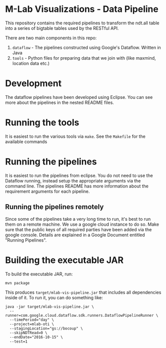 # M-Lab Visualizations - Data Pipeline

This repository contains the required pipelines to transform the ndt.all
table into a series of bigtable tables used by the RESTful API.

There are two main components in this repo:

1. `dataflow` - The pipelines constructed using Google's Dataflow. Written in Java
2. `tools` - Python files for preparing data that we join with (like maxmind,
location data etc.)

# Development

The dataflow pipelines have been developed using Eclipse. You can see more
about the pipelines in the nested README files.

# Running the tools

It is easiest to run the various tools via `make`.
See the `Makefile` for the available commands

# Running the pipelines

It is easiest to run the pipelines from eclipse.
You do not need to use the Dataflow running, instead setup the appropriate
arguments via the command line. The pipelines README has more information
about the requirement arguments for each pipeline.

## Running the pipelines remotely

Since some of the pipelines take a very long time to run, it's best to run them
on a remote machine. We use a google cloud instance to do so. Make sure that
the public keys of all required parties have been added via the google console.
Details are explained in a Google Document entitled "Running Pipelines".


# Building the executable JAR

To build the executable JAR, run:

```
mvn package
```

This produces `target/mlab-vis-pipeline.jar` that includes all dependencies inside of it. To run it, you can do something like:

```
java -jar target/mlab-vis-pipeline.jar \
  --runner=com.google.cloud.dataflow.sdk.runners.DataflowPipelineRunner \
  --timePeriod="day" \
  --project=mlab-oti \
  --stagingLocation="gs://bocoup" \
  --skipNDTRead=0 \
  --endDate="2016-10-15" \
  --test=1
```
